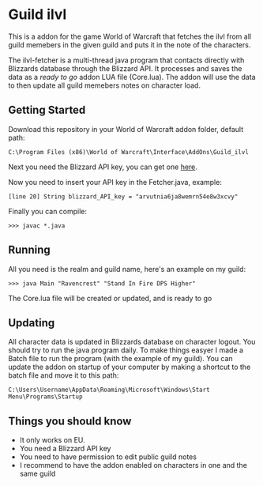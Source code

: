 # Guild ilvl
This is a addon for the game World of Warcraft that fetches the ilvl from all guild memebers in the given guild and puts it in the note of the characters.

The ilvl-fetcher is a multi-thread java program that contacts directly with Blizzards database through the Blizzard API. It processes and saves the data as a *ready to go* addon LUA file (Core.lua). The addon will use the data to then update all guild memebers notes on character load.



## Getting Started
Download this repository in your World of Warcraft addon folder, default path:
```
C:\Program Files (x86)\World of Warcraft\Interface\AddOns\Guild_ilvl
```
Next you need the Blizzard API key, you can get one [here](https://dev.battle.net/member/register).

Now you need to insert your API key in the Fetcher.java, example:
```
[line 20] String blizzard_API_key = "arvutnia6ja8wemrn54e8w3xcvy"
```
Finally you can compile:
```
>>> javac *.java
```

## Running
All you need is the realm and guild name, here's an example on my guild:
```
>>> java Main "Ravencrest" "Stand In Fire DPS Higher"
```
The Core.lua file will be created or updated, and is ready to go

## Updating
All character data is updated in Blizzards database on character logout. You should try to run the java program daily. To make things easyer I made a Batch file to run the program (with the example of my guild). You can update the addon on startup of your computer by making a shortcut to the batch file and move it to this path:
```
C:\Users\Username\AppData\Roaming\Microsoft\Windows\Start Menu\Programs\Startup
```

## Things you should know
* It only works on EU.
* You need a Blizzard API key
* You need to have permission to edit public guild notes
* I recommend to have the addon enabled on characters in one and the same guild
